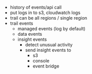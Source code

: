 - history of events/api call
- put logs in to s3, cloudwatch logs
- trail can be all regions / single region
- trail events
    - managed events (log by default)
    - data events
    - insight events
        - detect unusual activity
        - send insight events to 
            - s3
            - console
            - event bridge
